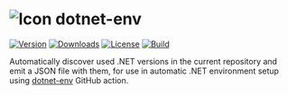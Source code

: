![Icon](assets/img/icon.png) dotnet-env
============

[![Version](https://img.shields.io/nuget/vpre/dotnet-env.svg?color=royalblue)](https://www.nuget.org/packages/dotnet-env)
[![Downloads](https://img.shields.io/nuget/dt/dotnet-env.svg?color=green)](https://www.nuget.org/packages/dotnet-env)
[![License](https://img.shields.io/github/license/devlooped/dotnet-env.svg?color=blue)](https://github.com//devlooped/dotnet-env/blob/main/license.txt)
[![Build](https://github.com/devlooped/dotnet-env/actions/workflows/build.yml/badge.svg?branch=main)](https://github.com/devlooped/dotnet-env/actions/workflows/build.yml)

<!-- #content -->

Automatically discover used .NET versions in the current repository and 
emit a JSON file with them, for use in automatic .NET environment setup 
using [dotnet-env](https://github.com/marketplace/actions/dotnet-env) GitHub 
action.

<!-- #content -->
<!-- include https://github.com/devlooped/sponsors/raw/main/footer.md -->
